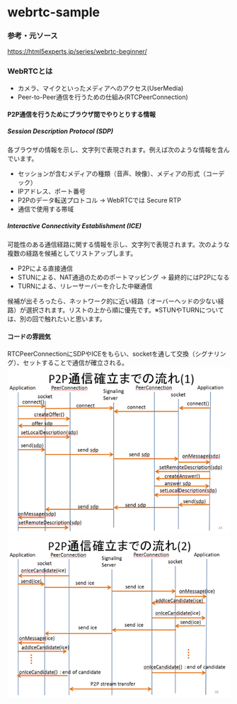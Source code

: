 # webrtc-sample

### 参考・元ソース
<https://html5experts.jp/series/webrtc-beginner/>

### WebRTCとは
* カメラ、マイクといったメディアへのアクセス(UserMedia)
* Peer-to-Peer通信を行うための仕組み(RTCPeerConnection)

#### P2P通信を行うためにブラウザ間でやりとりする情報

##### Session Description Protocol (SDP)

各ブラウザの情報を示し、文字列で表現されます。例えば次のような情報を含んでいます。

* セッションが含むメディアの種類（音声、映像）、メディアの形式（コーデック）
* IPアドレス、ポート番号
* P2Pのデータ転送プロトコル → WebRTCでは Secure RTP
* 通信で使用する帯域

##### Interactive Connectivity Establishment (ICE)

可能性のある通信経路に関する情報を示し、文字列で表現されます。次のような複数の経路を候補としてリストアップします。

* P2Pによる直接通信
* STUNによる、NAT通過のためのポートマッピング → 最終的にはP2Pになる
* TURNによる、リレーサーバーを介した中継通信

候補が出そろったら、ネットワーク的に近い経路（オーバーヘッドの少ない経路）が選択されます。リストの上から順に優先です。※STUNやTURNについては、別の回で触れたいと思います。

#### コードの雰囲気

RTCPeerConnectionにSDPやICEをもらい、socketを通して交換（シグナリング）、セットすることで通信が確立される。
![シグナリング１](/signaling_sdp.png)
![シグナリング２](/signaling_ice.png)
